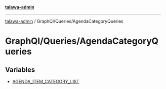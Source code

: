 [**talawa-admin**](../../../README.md)

***

[talawa-admin](../../../modules.md) / GraphQl/Queries/AgendaCategoryQueries

# GraphQl/Queries/AgendaCategoryQueries

## Variables

- [AGENDA\_ITEM\_CATEGORY\_LIST](variables/AGENDA_ITEM_CATEGORY_LIST.md)
